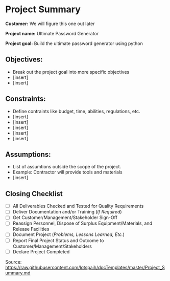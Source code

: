 # Project Summary

**Customer:** We will figure this one out later

**Project name:** Ultimate Password Generator

**Project goal:** Build the ultimate password generator using python

## Objectives:

- Break out the project goal into more specific objectives
- [insert]
- [insert]

## Constraints:

- Define contraints like budget, time, abilities, regulations, etc.
- [insert]
- [insert]
- [insert]
- [insert]
- [insert]

## Assumptions:

- List of assumtions outside the scope of the project.
- Example: Contractor will provide tools and materials
- [insert]

## Closing Checklist

- [ ]  All Deliverables Checked and Tested for Quality Requirements
- [ ]  Deliver Documentation and/or Training (*If Required*)
- [ ]  Get Customer/Management/Stakeholder Sign-Off
- [ ]  Reassign Personnel, Dispose of Surplus Equipment/Materials, and Release Facilities
- [ ]  Document Project (*Problems, Lessons Learned, Etc.*)
- [ ]  Report Final Project Status and Outcome to Customer/Management/Stakeholders
- [ ]  Declare Project Completed

Source: https://raw.githubusercontent.com/lotspaih/docTemplates/master/Project_Summary.md
